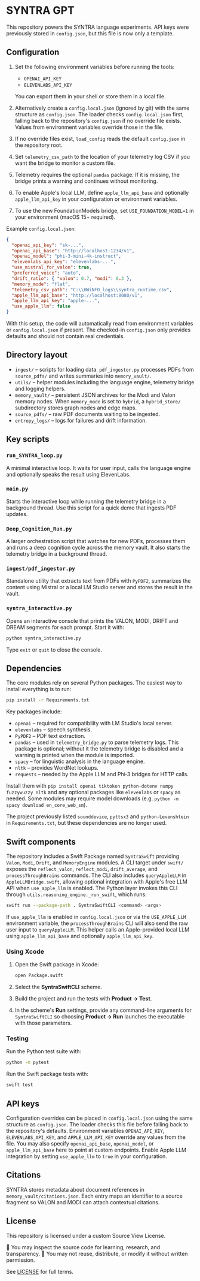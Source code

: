 # SYNTRA GPT

This repository powers the SYNTRA language experiments. API keys were
previously stored in `config.json`, but this file is now only a template.

## Configuration

1. Set the following environment variables before running the tools:
   - `OPENAI_API_KEY`
   - `ELEVENLABS_API_KEY`

   You can export them in your shell or store them in a local file.

2. Alternatively create a `config.local.json`
   (ignored by git) with the same structure as `config.json`. The loader
   checks `config.local.json` first, falling back to the repository's
   `config.json` if no override file exists. Values from environment
   variables override those in the file.
3. If no override files exist, `load_config` reads the default `config.json`
   in the repository root.
4. Set `telemetry_csv_path` to the location of your telemetry log CSV if you
   want the bridge to monitor a custom file.
5. Telemetry requires the optional `pandas` package. If it is missing, the
   bridge prints a warning and continues without monitoring.
6. To enable Apple's local LLM, define `apple_llm_api_base` and optionally
   `apple_llm_api_key` in your configuration or environment variables.
7. To use the new FoundationModels bridge, set `USE_FOUNDATION_MODEL=1` in your
   environment (macOS 15+ required).

Example `config.local.json`:
```json
{
  "openai_api_key": "sk-...",
  "openai_api_base": "http://localhost:1234/v1",
  "openai_model": "phi-3-mini-4k-instruct",
  "elevenlabs_api_key": "elevenlabs-...",
  "use_mistral_for_valon": true,
  "preferred_voice": "auto",
  "drift_ratio": { "valon": 0.7, "modi": 0.3 },
  "memory_mode": "flat",
  "telemetry_csv_path": "C:\\HWiNFO_logs\\syntra_runtime.csv",
  "apple_llm_api_base": "http://localhost:8080/v1",
  "apple_llm_api_key": "apple-...",
  "use_apple_llm": false
}
```

With this setup, the code will automatically read from environment variables or
`config.local.json` if present. The checked-in
`config.json` only provides defaults and should not contain real credentials.

## Directory layout

- `ingest/` – scripts for loading data. `pdf_ingestor.py` processes PDFs from
  `source_pdfs/` and writes summaries into `memory_vault/`.
- `utils/` – helper modules including the language engine, telemetry bridge and
  logging helpers.
- `memory_vault/` – persistent JSON archives for the Modi and Valon memory
  nodes. When `memory_mode` is set to `hybrid`, a `hybrid_store/` subdirectory
  stores graph nodes and edge maps.
- `source_pdfs/` – raw PDF documents waiting to be ingested.
- `entropy_logs/` – logs for failures and drift information.

## Key scripts

### `run_SYNTRA_loop.py`
A minimal interactive loop. It waits for user input, calls the language engine
and optionally speaks the result using ElevenLabs.

### `main.py`
Starts the interactive loop while running the telemetry bridge in a background
thread. Use this script for a quick demo that ingests PDF updates.

### `Deep_Cognition_Run.py`
A larger orchestration script that watches for new PDFs, processes them and
runs a deep cognition cycle across the memory vault. It also starts the
telemetry bridge in a background thread.

### `ingest/pdf_ingestor.py`
Standalone utility that extracts text from PDFs with `PyPDF2`, summarizes the
content using Mistral or a local LM Studio server and stores the result in the
vault.

### `syntra_interactive.py`
Opens an interactive console that prints the VALON, MODI, DRIFT and DREAM
segments for each prompt. Start it with:

```bash
python syntra_interactive.py
```
Type `exit` or `quit` to close the console.

## Dependencies

The core modules rely on several Python packages. The easiest way to install
everything is to run:

```bash
pip install -r Requirements.txt
```

Key packages include:

- `openai` – required for compatibility with LM Studio's local server.
- `elevenlabs` – speech synthesis.
- `PyPDF2` – PDF text extraction.
- `pandas` – used in `telemetry_bridge.py` to parse telemetry logs. This
  package is optional; without it the telemetry bridge is disabled and
  a warning is printed when the module is imported.
- `spacy` – for linguistic analysis in the language engine.
- `nltk` – provides WordNet lookups.
- `requests` – needed by the Apple LLM and Phi‑3 bridges for HTTP calls.

Install them with `pip install openai tiktoken python-dotenv numpy fuzzywuzzy nltk`
and any optional packages like `elevenlabs` or `spacy` as needed. Some modules
may require model downloads (e.g. `python -m spacy download en_core_web_sm`).

The project previously listed `sounddevice`, `pyttsx3` and `python-Levenshtein`
in `Requirements.txt`, but these dependencies are no longer used.

## Swift components

The repository includes a Swift Package named `SyntraSwift` providing `Valon`,
`Modi`, `Drift`, and `MemoryEngine` modules. A CLI target under `swift/` exposes
the `reflect_valon`, `reflect_modi`, `drift_average`, and
`processThroughBrains` commands. The CLI also includes `queryAppleLLM` in
`AppleLLMBridge.swift`, allowing optional integration with Apple's free LLM
API when `use_apple_llm` is enabled. The Python layer invokes this CLI through
`utils.reasoning_engine._run_swift`, which runs:

```bash
swift run --package-path . SyntraSwiftCLI <command> <args>
```

If `use_apple_llm` is enabled in `config.local.json` or via the
`USE_APPLE_LLM` environment variable, the `processThroughBrains` CLI will
also send the raw user input to `queryAppleLLM`. This helper calls an
Apple-provided local LLM using `apple_llm_api_base` and optionally
`apple_llm_api_key`.

### Using Xcode

1. Open the Swift package in Xcode:

   ```bash
   open Package.swift
   ```
2. Select the **SyntraSwiftCLI** scheme.
3. Build the project and run the tests with **Product → Test**.
4. In the scheme's **Run** settings, provide any command-line arguments for
   `SyntraSwiftCLI` so choosing **Product → Run** launches the executable with
   those parameters.

### Testing

Run the Python test suite with:

```bash
python -m pytest
```

Run the Swift package tests with:

```bash
swift test
```

## API keys

Configuration overrides can be placed in `config.local.json` using the same
structure as `config.json`. The loader checks this file before falling back to
the repository's defaults. Environment variables `OPENAI_API_KEY`,
`ELEVENLABS_API_KEY`, and `APPLE_LLM_API_KEY` override any values from the
file. You may also specify `openai_api_base`, `openai_model`, or
`apple_llm_api_base` here to point at custom endpoints. Enable Apple LLM
integration by setting `use_apple_llm` to ``true`` in your configuration.

## Citations

SYNTRA stores metadata about document references in `memory_vault/citations.json`.
Each entry maps an identifier to a source fragment so VALON and MODI can attach
contextual citations.
## License

This repository is licensed under a custom Source View License.

🔎 You may inspect the source code for learning, research, and transparency.
🚫 You may not reuse, distribute, or modify it without written permission.

See [LICENSE](./LICENSE) for full terms.

